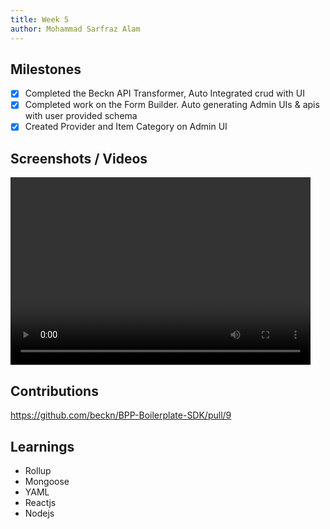 ```yaml
---
title: Week 5
author: Mohammad Sarfraz Alam
---
```


## Milestones
- [X] Completed the Beckn API Transformer, Auto Integrated crud with UI
- [X] Completed work on the Form Builder. Auto generating Admin UIs & apis with user provided schema
- [X] Created Provider and Item Category on Admin UI

## Screenshots / Videos 

<video width="480" height="300" controls>
    <source src="https://github.com/beckn/BPP-Boilerplate-SDK/assets/73013838/7dc50609-8bb3-4617-ab57-b8455c4b00bb" />
</video>

## Contributions
https://github.com/beckn/BPP-Boilerplate-SDK/pull/9

## Learnings
- Rollup
- Mongoose
- YAML
- Reactjs
- Nodejs